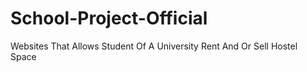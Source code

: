 # School-Project-Official
Websites That Allows Student Of A University Rent And Or Sell Hostel Space